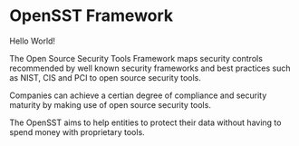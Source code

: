 # OpenSST Framework

Hello World!

The Open Source Security Tools Framework maps security controls recommended by well known security frameworks and best practices such as NIST, CIS and PCI to open source security tools.

Companies can achieve a certian degree of compliance and security maturity by making use of open source security tools.

The OpenSST aims to help entities to protect their data without having to spend money with proprietary tools.
